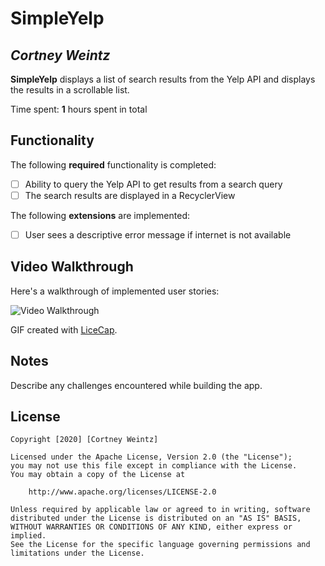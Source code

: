 # SimpleYelp

## *Cortney Weintz*

**SimpleYelp** displays a list of search results from the Yelp API and displays the results in a scrollable list.

Time spent: **1** hours spent in total

## Functionality

The following **required** functionality is completed:

* [ ] Ability to query the Yelp API to get results from a search query
* [ ] The search results are displayed in a RecyclerView

The following **extensions** are implemented:

* [ ] User sees a descriptive error message if internet is not available

## Video Walkthrough

Here's a walkthrough of implemented user stories:

<img src='http://i.imgur.com/link/to/your/gif/file.gif' title='Video Walkthrough' width='' alt='Video Walkthrough' />

GIF created with [LiceCap](http://www.cockos.com/licecap/).

## Notes

Describe any challenges encountered while building the app.

## License

    Copyright [2020] [Cortney Weintz]

    Licensed under the Apache License, Version 2.0 (the "License");
    you may not use this file except in compliance with the License.
    You may obtain a copy of the License at

        http://www.apache.org/licenses/LICENSE-2.0

    Unless required by applicable law or agreed to in writing, software
    distributed under the License is distributed on an "AS IS" BASIS,
    WITHOUT WARRANTIES OR CONDITIONS OF ANY KIND, either express or implied.
    See the License for the specific language governing permissions and
    limitations under the License.